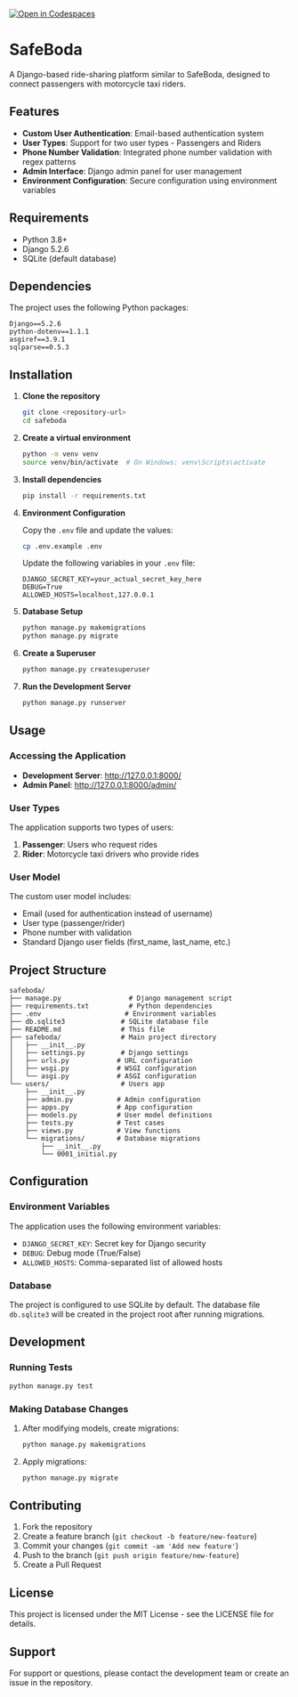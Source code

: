 [![Open in Codespaces](https://classroom.github.com/assets/launch-codespace-2972f46106e565e64193e422d61a12cf1da4916b45550586e14ef0a7c637dd04.svg)](https://classroom.github.com/open-in-codespaces?assignment_repo_id=20573686)
# SafeBoda

A Django-based ride-sharing platform similar to SafeBoda, designed to connect passengers with motorcycle taxi riders.

## Features

- **Custom User Authentication**: Email-based authentication system
- **User Types**: Support for two user types - Passengers and Riders
- **Phone Number Validation**: Integrated phone number validation with regex patterns
- **Admin Interface**: Django admin panel for user management
- **Environment Configuration**: Secure configuration using environment variables

## Requirements

- Python 3.8+
- Django 5.2.6
- SQLite (default database)

## Dependencies

The project uses the following Python packages:

```
Django==5.2.6
python-dotenv==1.1.1
asgiref==3.9.1
sqlparse==0.5.3
```

## Installation

1. **Clone the repository**
   ```bash
   git clone <repository-url>
   cd safeboda
   ```

2. **Create a virtual environment**
   ```bash
   python -m venv venv
   source venv/bin/activate  # On Windows: venv\Scripts\activate
   ```

3. **Install dependencies**
   ```bash
   pip install -r requirements.txt
   ```

4. **Environment Configuration**
   
   Copy the `.env` file and update the values:
   ```bash
   cp .env.example .env
   ```
   
   Update the following variables in your `.env` file:
   ```
   DJANGO_SECRET_KEY=your_actual_secret_key_here
   DEBUG=True
   ALLOWED_HOSTS=localhost,127.0.0.1
   ```

5. **Database Setup**
   ```bash
   python manage.py makemigrations
   python manage.py migrate
   ```

6. **Create a Superuser**
   ```bash
   python manage.py createsuperuser
   ```

7. **Run the Development Server**
   ```bash
   python manage.py runserver
   ```

## Usage

### Accessing the Application

- **Development Server**: http://127.0.0.1:8000/
- **Admin Panel**: http://127.0.0.1:8000/admin/

### User Types

The application supports two types of users:

1. **Passenger**: Users who request rides
2. **Rider**: Motorcycle taxi drivers who provide rides

### User Model

The custom user model includes:
- Email (used for authentication instead of username)
- User type (passenger/rider)
- Phone number with validation
- Standard Django user fields (first_name, last_name, etc.)

## Project Structure

```
safeboda/
├── manage.py                 # Django management script
├── requirements.txt          # Python dependencies
├── .env                     # Environment variables
├── db.sqlite3              # SQLite database file
├── README.md               # This file
├── safeboda/               # Main project directory
│   ├── __init__.py
│   ├── settings.py         # Django settings
│   ├── urls.py            # URL configuration
│   ├── wsgi.py            # WSGI configuration
│   └── asgi.py            # ASGI configuration
└── users/                  # Users app
    ├── __init__.py
    ├── admin.py           # Admin configuration
    ├── apps.py            # App configuration
    ├── models.py          # User model definitions
    ├── tests.py           # Test cases
    ├── views.py           # View functions
    └── migrations/        # Database migrations
        ├── __init__.py
        └── 0001_initial.py
```

## Configuration

### Environment Variables

The application uses the following environment variables:

- `DJANGO_SECRET_KEY`: Secret key for Django security
- `DEBUG`: Debug mode (True/False)
- `ALLOWED_HOSTS`: Comma-separated list of allowed hosts

### Database

The project is configured to use SQLite by default. The database file `db.sqlite3` will be created in the project root after running migrations.

## Development

### Running Tests

```bash
python manage.py test
```

### Making Database Changes

1. After modifying models, create migrations:
   ```bash
   python manage.py makemigrations
   ```

2. Apply migrations:
   ```bash
   python manage.py migrate
   ```

## Contributing

1. Fork the repository
2. Create a feature branch (`git checkout -b feature/new-feature`)
3. Commit your changes (`git commit -am 'Add new feature'`)
4. Push to the branch (`git push origin feature/new-feature`)
5. Create a Pull Request

## License

This project is licensed under the MIT License - see the LICENSE file for details.

## Support

For support or questions, please contact the development team or create an issue in the repository.